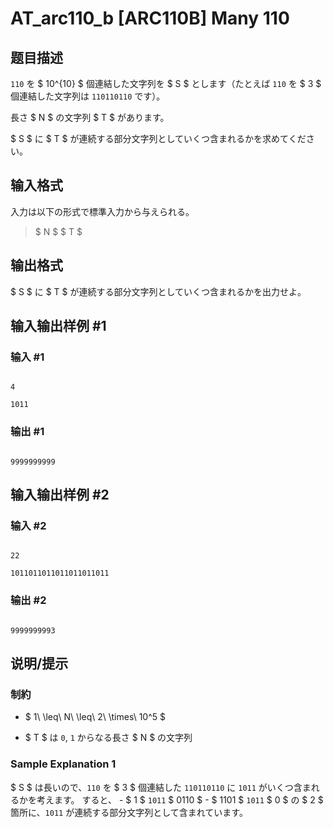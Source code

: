 # AT_arc110_b [ARC110B] Many 110

## 题目描述

[problemUrl]: https://atcoder.jp/contests/arc110/tasks/arc110_b

`110` を $ 10^{10} $ 個連結した文字列を $ S $ とします（たとえば `110` を $ 3 $ 個連結した文字列は `110110110` です）。

長さ $ N $ の文字列 $ T $ があります。

$ S $ に $ T $ が連続する部分文字列としていくつ含まれるかを求めてください。

## 输入格式

入力は以下の形式で標準入力から与えられる。

> $ N $ $ T $

## 输出格式

$ S $ に $ T $ が連続する部分文字列としていくつ含まれるかを出力せよ。

## 输入输出样例 #1

### 输入 #1

```
4
1011
```

### 输出 #1

```
9999999999
```

## 输入输出样例 #2

### 输入 #2

```
22
1011011011011011011011
```

### 输出 #2

```
9999999993
```

## 说明/提示

### 制約

- $ 1\ \leq\ N\ \leq\ 2\ \times\ 10^5 $
- $ T $ は `0`, `1` からなる長さ $ N $ の文字列

### Sample Explanation 1

$ S $ は長いので、`110` を $ 3 $ 個連結した `110110110` に `1011` がいくつ含まれるかを考えます。 すると、 - $ 1 $ `1011` $ 0110 $ - $ 1101 $ `1011` $ 0 $ の $ 2 $ 箇所に、`1011` が連続する部分文字列として含まれています。